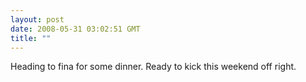 ```yaml
---
layout: post
date: 2008-05-31 03:02:51 GMT
title: ""
---
```

Heading to fina for some dinner. Ready to kick this weekend off right.